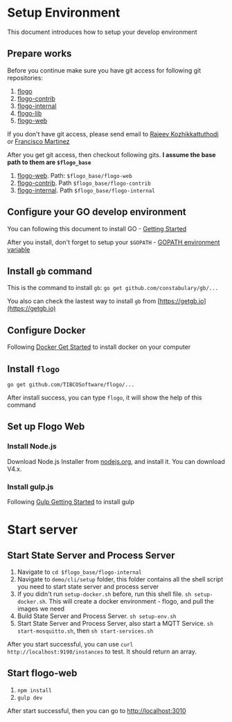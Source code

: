 # Setup Environment
This document introduces how to setup your develop environment

## Prepare works
Before you continue make sure you have git access for following git repositories:

1. [flogo](https://github.com/TIBCOSoftware/flogo.git)
2. [flogo-contrib](https://github.com/TIBCOSoftware/flogo-contrib.git)
3. [flogo-internal](https://github.com/TIBCOSoftware/flogo-internal.git)
4. [flogo-lib](https://github.com/TIBCOSoftware/flogo-lib.git)
5. [flogo-web](https://github.com/TIBCOSoftware/flogo-web.git)

If you don't have git access, please send email to [Rajeev Kozhikkattuthodi](mailto:rkozhikk@tibco.com?subject=Flogo%20Git%20Access) or [Francisco Martinez](mailto:fmartinez@tibco.com?subject=Flogo%20Git%20Access)

After you get git access, then checkout following gits. **I assume the base path to them are `$flogo_base`**

1. [flogo-web](https://github.com/TIBCOSoftware/flogo-web.git). Path: `$flogo_base/flogo-web`
2. [flogo-contrib](https://github.com/TIBCOSoftware/flogo-contrib.git). Path `$flogo_base/flogo-contrib`
3. [flogo-internal](https://github.com/TIBCOSoftware/flogo-internal.git). Path `$flogo_base/flogo-internal`

## Configure your **GO** develop environment
You can following this document to install GO - [Getting Started](https://golang.org/doc/install)

After you install, don't forget to setup your `$GOPATH` - [GOPATH environment variable](https://golang.org/doc/code.html#GOPATH)

## Install `gb` command
This is the command to install `gb`: `go get github.com/constabulary/gb/...`

You also can check the lastest way to install `gb` from [https://getgb.io](https://getgb.io)

## Configure Docker
Following [Docker Get Started](https://docs.docker.com/mac/) to install docker on your computer 

## Install `flogo`
`go get github.com/TIBCOSoftware/flogo/...`

After install success, you can type `flogo`, it will show the help of this command

## Set up Flogo Web

### Install Node.js
Download Node.js Installer from [nodejs.org](https://nodejs.org/en/), and install it. You can download V4.x.

### Install gulp.js
Following [Gulp Getting Started](https://github.com/gulpjs/gulp/blob/master/docs/getting-started.md) to install gulp

# Start server

## Start State Server and Process Server
1. Navigate to `cd $flogo_base/flogo-internal`
2. Navigate to `demo/cli/setup` folder, this folder contains all the shell script you need to start state server and process server
3. If you didn't run `setup-docker.sh` before, run this shell file. `sh setup-docker.sh`. This will create a docker environment - flogo, and pull the images we need
4. Build State Server and Process Server. `sh setup-env.sh`
5. Start State Server and Process Server, also start a MQTT Service. `sh start-mosquitto.sh`, then `sh start-services.sh`

After you start successful, you can use `curl http://localhost:9190/instances` to test. It should return an array.

## Start flogo-web
1. `npm install`
2. `gulp dev`

After start successful, then you can go to [http://localhost:3010](http://localhost:3010)









